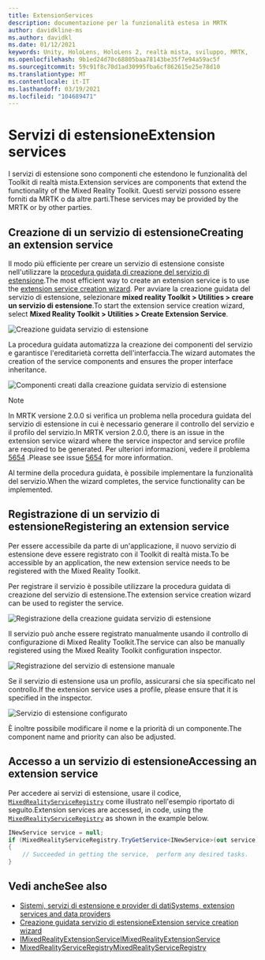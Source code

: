 ```yaml
---
title: ExtensionServices
description: documentazione per la funzionalità estesa in MRTK
author: davidkline-ms
ms.author: davidkl
ms.date: 01/12/2021
keywords: Unity, HoloLens, HoloLens 2, realtà mista, sviluppo, MRTK,
ms.openlocfilehash: 9b1ed24d70c68805baa78143be35f7e94a59ac5f
ms.sourcegitcommit: 59c91f8c70d1ad30995fba6cf862615e25e78d10
ms.translationtype: MT
ms.contentlocale: it-IT
ms.lasthandoff: 03/19/2021
ms.locfileid: "104689471"
---
```

# <a name="extension-services"></a><span data-ttu-id="3a9f1-104">Servizi di estensione</span><span class="sxs-lookup"><span data-stu-id="3a9f1-104">Extension services</span></span>

<span data-ttu-id="3a9f1-105">I servizi di estensione sono componenti che estendono le funzionalità del Toolkit di realtà mista.</span><span class="sxs-lookup"><span data-stu-id="3a9f1-105">Extension services are components that extend the functionality of the Mixed Reality Toolkit.</span></span> <span data-ttu-id="3a9f1-106">Questi servizi possono essere forniti da MRTK o da altre parti.</span><span class="sxs-lookup"><span data-stu-id="3a9f1-106">These services may be provided by the MRTK or by other parties.</span></span>

## <a name="creating-an-extension-service"></a><span data-ttu-id="3a9f1-107">Creazione di un servizio di estensione</span><span class="sxs-lookup"><span data-stu-id="3a9f1-107">Creating an extension service</span></span>

<span data-ttu-id="3a9f1-108">Il modo più efficiente per creare un servizio di estensione consiste nell'utilizzare la [procedura guidata di creazione del servizio di estensione](../tools/ExtensionServiceCreationWizard.md).</span><span class="sxs-lookup"><span data-stu-id="3a9f1-108">The most efficient way to create an extension service is to use the [extension service creation wizard](../tools/ExtensionServiceCreationWizard.md).</span></span>
<span data-ttu-id="3a9f1-109">Per avviare la creazione guidata del servizio di estensione, selezionare **mixed reality Toolkit > Utilities > creare un servizio di estensione**.</span><span class="sxs-lookup"><span data-stu-id="3a9f1-109">To start the extension service creation wizard, select **Mixed Reality Toolkit > Utilities > Create Extension Service**.</span></span>

![Creazione guidata servizio di estensione](../images/extension-wizard/ExtensionServiceCreationWizard.png)

<span data-ttu-id="3a9f1-111">La procedura guidata automatizza la creazione dei componenti del servizio e garantisce l'ereditarietà corretta dell'interfaccia.</span><span class="sxs-lookup"><span data-stu-id="3a9f1-111">The wizard automates the creation of the service components and ensures the proper interface inheritance.</span></span>

![Componenti creati dalla creazione guidata servizio di estensione](../images/extension-wizard/ExtensionServiceComponents.png)

> [!Note]
> <span data-ttu-id="3a9f1-113">In MRTK versione 2.0.0 si verifica un problema nella procedura guidata del servizio di estensione in cui è necessario generare il controllo del servizio e il profilo del servizio.</span><span class="sxs-lookup"><span data-stu-id="3a9f1-113">In MRTK version 2.0.0, there is an issue in the extension service wizard where the service inspector and service profile are required to be generated.</span></span> <span data-ttu-id="3a9f1-114">Per ulteriori informazioni, vedere il problema [5654](https://github.com/microsoft/MixedRealityToolkit-Unity/issues/5654) .</span><span class="sxs-lookup"><span data-stu-id="3a9f1-114">Please see issue [5654](https://github.com/microsoft/MixedRealityToolkit-Unity/issues/5654) for more information.</span></span>

<span data-ttu-id="3a9f1-115">Al termine della procedura guidata, è possibile implementare la funzionalità del servizio.</span><span class="sxs-lookup"><span data-stu-id="3a9f1-115">When the wizard completes, the service functionality can be implemented.</span></span>

## <a name="registering-an-extension-service"></a><span data-ttu-id="3a9f1-116">Registrazione di un servizio di estensione</span><span class="sxs-lookup"><span data-stu-id="3a9f1-116">Registering an extension service</span></span>

<span data-ttu-id="3a9f1-117">Per essere accessibile da parte di un'applicazione, il nuovo servizio di estensione deve essere registrato con il Toolkit di realtà mista.</span><span class="sxs-lookup"><span data-stu-id="3a9f1-117">To be accessible by an application, the new extension service needs to be registered with the Mixed Reality Toolkit.</span></span>

<span data-ttu-id="3a9f1-118">Per registrare il servizio è possibile utilizzare la procedura guidata di creazione del servizio di estensione.</span><span class="sxs-lookup"><span data-stu-id="3a9f1-118">The extension service creation wizard can be used to register the service.</span></span>

![Registrazione della creazione guidata servizio di estensione](../images/extension-wizard/ExtensionServiceWizardRegister.png)

<span data-ttu-id="3a9f1-120">Il servizio può anche essere registrato manualmente usando il controllo di configurazione di Mixed Reality Toolkit.</span><span class="sxs-lookup"><span data-stu-id="3a9f1-120">The service can also be manually registered using the Mixed Reality Toolkit configuration inspector.</span></span>

![Registrazione del servizio di estensione manuale](../images/profiles/RegisterExtensionService.png)

<span data-ttu-id="3a9f1-122">Se il servizio di estensione usa un profilo, assicurarsi che sia specificato nel controllo.</span><span class="sxs-lookup"><span data-stu-id="3a9f1-122">If the extension service uses a profile, please ensure that it is specified in the inspector.</span></span>

![Servizio di estensione configurato](../images/profiles/ConfiguredExtensionService.png)

<span data-ttu-id="3a9f1-124">È inoltre possibile modificare il nome e la priorità di un componente.</span><span class="sxs-lookup"><span data-stu-id="3a9f1-124">The component name and priority can also be adjusted.</span></span>

## <a name="accessing-an-extension-service"></a><span data-ttu-id="3a9f1-125">Accesso a un servizio di estensione</span><span class="sxs-lookup"><span data-stu-id="3a9f1-125">Accessing an extension service</span></span>

<span data-ttu-id="3a9f1-126">Per accedere ai servizi di estensione, usare il codice, [`MixedRealityServiceRegistry`](xref:Microsoft.MixedReality.Toolkit.MixedRealityServiceRegistry) come illustrato nell'esempio riportato di seguito.</span><span class="sxs-lookup"><span data-stu-id="3a9f1-126">Extension services are accessed, in code, using the [`MixedRealityServiceRegistry`](xref:Microsoft.MixedReality.Toolkit.MixedRealityServiceRegistry) as shown in the example below.</span></span>

```c#
INewService service = null;
if (MixedRealityServiceRegistry.TryGetService<INewService>(out service))
{
    // Succeeded in getting the service,  perform any desired tasks.
}
```

## <a name="see-also"></a><span data-ttu-id="3a9f1-127">Vedi anche</span><span class="sxs-lookup"><span data-stu-id="3a9f1-127">See also</span></span>

- [<span data-ttu-id="3a9f1-128">Sistemi, servizi di estensione e provider di dati</span><span class="sxs-lookup"><span data-stu-id="3a9f1-128">Systems, extension services and data providers</span></span>](../../architecture/SystemsExtensionsProviders.md)
- [<span data-ttu-id="3a9f1-129">Creazione guidata servizio di estensione</span><span class="sxs-lookup"><span data-stu-id="3a9f1-129">Extension service creation wizard</span></span>](../tools/ExtensionServiceCreationWizard.md)
- [<span data-ttu-id="3a9f1-130">IMixedRealityExtensionService</span><span class="sxs-lookup"><span data-stu-id="3a9f1-130">IMixedRealityExtensionService</span></span>](xref:Microsoft.MixedReality.Toolkit.IMixedRealityExtensionService)
- [<span data-ttu-id="3a9f1-131">MixedRealityServiceRegistry</span><span class="sxs-lookup"><span data-stu-id="3a9f1-131">MixedRealityServiceRegistry</span></span>](xref:Microsoft.MixedReality.Toolkit.MixedRealityServiceRegistry)
